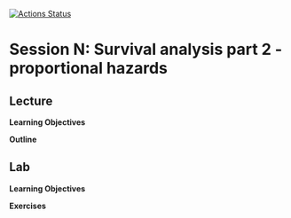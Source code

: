 <!-- badges: start -->
[![Actions Status](https://github.com/waldronbios2/session7/workflows/build/badge.svg)](https://github.com/waldronbios2/templatesession/actions)
<!-- badges: end -->

# Session N: Survival analysis part 2 - proportional hazards

## Lecture

**Learning Objectives**

**Outline**

## Lab

**Learning Objectives**

**Exercises**
